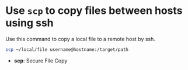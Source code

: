 # Use `scp` to copy files between hosts using ssh

Use this command to copy a local file to a remote host by ssh.

```bash
scp ~/local/file username@hostname:/target/path
```

- **scp**: Secure File Copy
